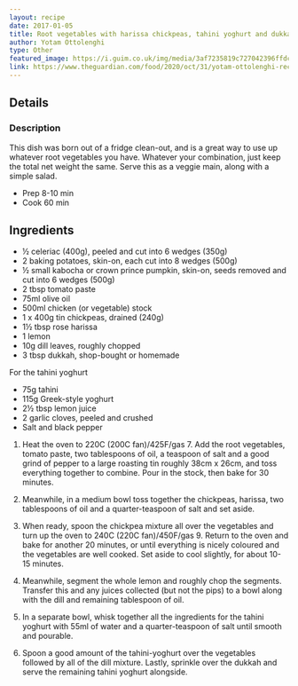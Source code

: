 ```yaml
---
layout: recipe
date: 2017-01-05
title: Root vegetables with harissa chickpeas, tahini yoghurt and dukkah
author: Yotam Ottolenghi
type: Other
featured_image: https://i.guim.co.uk/img/media/3af7235819c727042396ffdc3e7db67b399f3966/0_0_3731_4384/master/3731.jpg?width=620&quality=45&auto=format&fit=max&dpr=2&s=57da1042c2482f1f0b434b7416121a63
link: https://www.theguardian.com/food/2020/oct/31/yotam-ottolenghi-recipes-autumn-veg-buttered-kohlrabi-yuca-fries
---
```

## Details
### Description
This dish was born out of a fridge clean-out, and is a great way to use up whatever root vegetables you have. Whatever your combination, just keep the total net weight the same. Serve this as a veggie main, along with a simple salad.

* Prep 8-10 min
* Cook 60 min

## Ingredients
* ½ celeriac (400g), peeled and cut into 6 wedges (350g)
* 2 baking potatoes, skin-on, each cut into 8 wedges (500g)
* ½ small kabocha or crown prince pumpkin, skin-on, seeds removed and cut into 6 wedges (500g)
* 2 tbsp tomato paste
* 75ml olive oil
* 500ml chicken (or vegetable) stock
* 1 x 400g tin chickpeas, drained (240g)
* 1½ tbsp rose harissa
* 1 lemon
* 10g dill leaves, roughly chopped
* 3 tbsp dukkah, shop-bought or homemade

For the tahini yoghurt
* 75g tahini
* 115g Greek-style yoghurt
* 2½ tbsp lemon juice
* 2 garlic cloves, peeled and crushed
* Salt and black pepper

1. Heat the oven to 220C (200C fan)/425F/gas 7. Add the root vegetables, tomato paste, two tablespoons of oil, a teaspoon of salt and a good grind of pepper to a large roasting tin roughly 38cm x 26cm, and toss everything together to combine. Pour in the stock, then bake for 30 minutes.

1. Meanwhile, in a medium bowl toss together the chickpeas, harissa, two tablespoons of oil and a quarter-teaspoon of salt and set aside.

1. When ready, spoon the chickpea mixture all over the vegetables and turn up the oven to 240C (220C fan)/450F/gas 9. Return to the oven and bake for another 20 minutes, or until everything is nicely coloured and the vegetables are well cooked. Set aside to cool slightly, for about 10-15 minutes.

1. Meanwhile, segment the whole lemon and roughly chop the segments. Transfer this and any juices collected (but not the pips) to a bowl along with the dill and remaining tablespoon of oil.

1. In a separate bowl, whisk together all the ingredients for the tahini yoghurt with 55ml of water and a quarter-teaspoon of salt until smooth and pourable.

1. Spoon a good amount of the tahini-yoghurt over the vegetables followed by all of the dill mixture. Lastly, sprinkle over the dukkah and serve the remaining tahini yoghurt alongside.